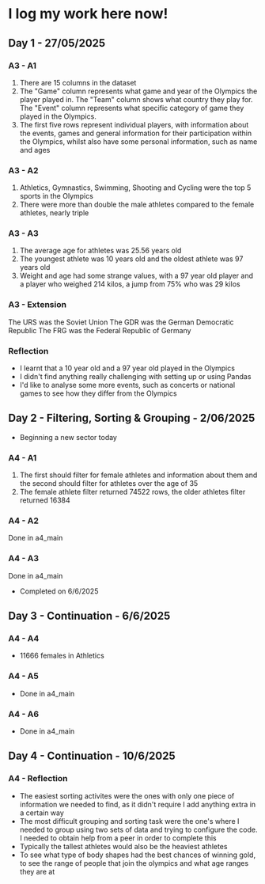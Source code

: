 # I log my work here now!

## Day 1 - 27/05/2025
### A3 - A1
1. There are 15 columns in the dataset
2. The "Game" column represents what game and year of the Olympics the player played in. The "Team" column shows what country they play for. The "Event" column represents what specific category of game they played in the Olympics.
3. The first five rows represent individual players, with information about the events, games and general information for their participation within the Olympics, whilst also have some personal information, such as name and ages

### A3 - A2
1. Athletics, Gymnastics, Swimming, Shooting and Cycling were the top 5 sports in the Olympics
2. There were more than double the male athletes compared to the female athletes, nearly triple

### A3 - A3
1. The average age for athletes was 25.56 years old
2. The youngest athlete was 10 years old and the oldest athlete was 97 years old
3. Weight and age had some strange values, with a 97 year old player and a player who weighed 214 kilos, a jump from 75% who was 29 kilos

### A3 - Extension
The URS was the Soviet Union
The GDR was the German Democratic Republic
The FRG was the Federal Republic of Germany

### Reflection
- I learnt that a 10 year old and a 97 year old played in the Olympics
- I didn't find anything really challenging with setting up or using Pandas
- I'd like to analyse some more events, such as concerts or national games to see how they differ from the Olympics

## Day 2 - Filtering, Sorting & Grouping - 2/06/2025
- Beginning a new sector today

### A4 - A1
1. The first should filter for female athletes and information about them and the second should filter for athletes over the age of 35
2. The female athlete filter returned 74522 rows, the older athletes filter returned 16384

### A4 - A2
Done in a4_main

### A4 - A3
Done in a4_main
- Completed on 6/6/2025

## Day 3 - Continuation - 6/6/2025
### A4 - A4
- 11666 females in Athletics

### A4 - A5
- Done in a4_main

### A4 - A6
- Done in a4_main

## Day 4 - Continuation - 10/6/2025
### A4 - Reflection
- The easiest sorting activites were the ones with only one piece of information we needed to find, as it didn't require I add anything extra in a certain way
- The most difficult grouping and sorting task were the one's where I needed to group using two sets of data and trying to configure the code. I needed to obtain help from a peer in order to complete this
- Typically the tallest athletes would also be the heaviest athletes
- To see what type of body shapes had the best chances of winning gold, to see the range of people that join the olympics and what age ranges they are at

